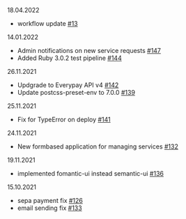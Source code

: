 18.04.2022
* workflow update [#13](https://github.com/internetee/eeID-manager/pull/13)

14.01.2022
* Admin notifications on new service requests [#147](https://github.com/internetee/eid_manager/issues/147)
* Added Ruby 3.0.2 test pipeline [#144](https://github.com/internetee/eid_manager/pull/144)

26.11.2021
* Updgrade to Everypay API v4 [#142](https://github.com/internetee/eid_manager/pull/142)
* Update postcss-preset-env to 7.0.0 [#139](https://github.com/internetee/eid_manager/pull/139)

25.11.2021
* Fix for TypeError on deploy [#141](https://github.com/internetee/eid_manager/pull/141)

24.11.2021
* New formbased application for managing services [#132](https://github.com/internetee/eid_manager/issues/132)

19.11.2021
* implemented fomantic-ui instead semantic-ui [#136](https://github.com/internetee/eid_manager/pull/136)

15.10.2021
* sepa payment fix [#126](https://github.com/internetee/eid_manager/pull/126)
* email sending fix [#133](https://github.com/internetee/eid_manager/pull/133)
